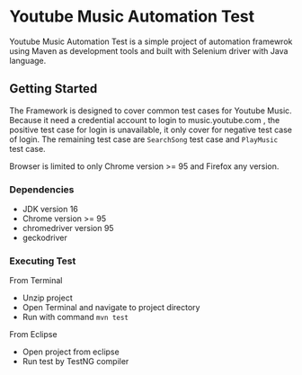 # Youtube Music Automation Test

Youtube Music Automation Test is a simple project of automation framewrok using Maven as development tools and built with Selenium driver with Java language.

## Getting Started

The Framework is designed to cover common test cases for Youtube Music. 
Because it need a credential account to login to music.youtube.com , the positive test case for login is unavailable, it only cover for negative test case of login. 
The remaining test case are `SearchSong` test case and `PlayMusic` test case. 

Browser is limited to only Chrome version >= 95 and Firefox any version. 

### Dependencies

- JDK version 16
- Chrome version >= 95
- chromedriver version 95
- geckodriver

### Executing Test

From Terminal
- Unzip project
- Open Terminal and navigate to project directory
- Run with command `mvn test` 

From Eclipse
- Open project from eclipse
- Run test by TestNG compiler
